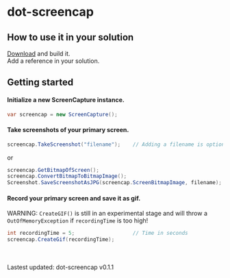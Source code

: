 # dot-screencap

## How to use it in your solution
[Download](https://github.com/Speisaa/dot-screencap) and build it.  
Add a reference in your solution.

## Getting started
#### Initialize a new ScreenCapture instance.
``` csharp
var screencap = new ScreenCapture();
```

#### Take screenshots of your primary screen.
``` csharp
screencap.TakeScreenshot("filename");    // Adding a filename is optional.
```
or  
``` csharp
screencap.GetBitmapOfScreen();
screencap.ConvertBitmapToBitmapImage();
Screenshot.SaveScreenshotAsJPG(screencap.ScreenBitmapImage, filename);
```
#### Record your primary screen and save it as gif.
WARNING: `CreateGIF()` is still in an experimental stage and will throw a `OutOfMemoryException` if `recordingTime` is too high!
``` csharp
int recordingTime = 5;                   // Time in seconds
screencap.CreateGif(recordingTime);
```
<br><br>
Lastest updated: dot-screencap v0.1.1

